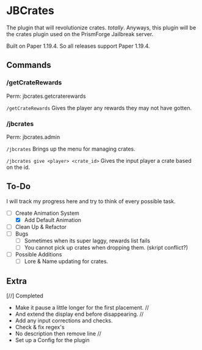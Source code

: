 # JBCrates

The plugin that will revolutionize crates. *totally*. Anyways, this plugin will be the crates plugin used on the PrismForge Jailbreak server. 

Built on Paper 1.19.4. So all releases support Paper 1.19.4.
## Commands


### /getCrateRewards
Perm: jbcrates.getcraterewards

`/getCrateRewards` Gives the player any rewards they may not have gotten.

### /jbcrates 
Perm: jbcrates.admin

`/jbcrates` Brings up the menu for managing crates.

`/jbcrates give <player> <crate_id>` Gives the input player a crate based on the id.

## To-Do
I will track my progress here and try to think of every possible task.
- [ ] Create Animation System
  - [X] Add Default Animation
- [ ] Clean Up & Refactor
- [ ] Bugs
  - [ ] Sometimes when its super laggy, rewards list fails
  - [ ] You cannot pick up crates when dropping them. (skript conflict?)
- [ ] Possible Additions
  - [ ] Lore & Name updating for crates.

## Extra
[//] Completed

* Make it pause a little longer for the first placement. //
* And extend the display end before disappearing. //
* Add any input corrections and checks.
* Check & fix regex's
* No description then remove line //
* Set up a Config for the plugin